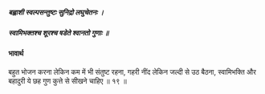 ##### बह्वाशी स्वल्पसन्तुष्टः सुनिद्रो लघुचेतनः ।
##### स्वामिभक्तश्च शूरश्च षडेते श्वानतो गुणाः ॥

#### भावार्थ

बहुत भोजन करना लेकिन कम में भी संतुष्ट रहना, गहरी नींद लेकिन जल्दी से उठ बैठना, स्वामिभक्ति और बहादुरी ये छह गुण कुत्ते से सीखने चाहिए ॥ १९ ॥
